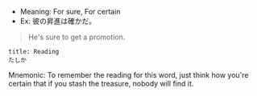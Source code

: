 
- Meaning: For sure, For certain
- Ex: 彼の昇進は確かだ。
>He's sure to get a promotion.

```ad-note 
title: Reading
たしか
```

Mnemonic: To remember the reading for this word, just think how you're certain that if you stash the treasure, nobody will find it.